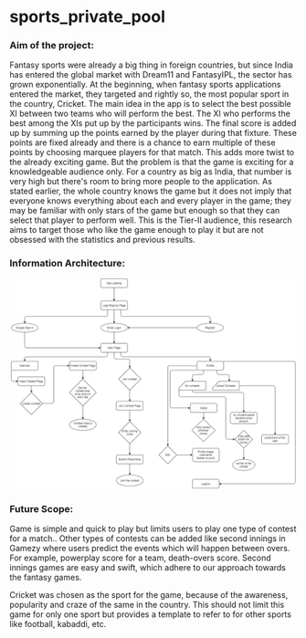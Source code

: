 # sports_private_pool

### Aim of the project:

Fantasy sports were already a big thing in foreign countries, but since India has entered the global market with Dream11 and FantasyIPL, the sector has grown exponentially. At the beginning, when fantasy sports applications entered the market, they targeted and rightly so, the most popular sport in the country, Cricket. The main idea in the app is to select the best possible XI between two teams who will perform the best. The XI who performs the best among the XIs put up by the participants wins. The final score is added up by summing up the points earned by the player during that fixture. These points are fixed already and there is a chance to earn multiple of these points by choosing marquee players for that match. This adds more twist to the already exciting game. But the problem is that the game is exciting for a knowledgeable audience only. For a country as big as India, that number is very high but there's room to bring more people to the application. As stated earlier, the whole country knows the game but it does not imply that everyone knows everything about each and every player in the game; they may be familiar with only stars of the game but enough so that they can select that player to perform well. This is the Tier-II audience, this research aims to target those who like the game enough to play it but are not obsessed with the statistics and previous results.

### Information Architecture:

![](./images/docs/InformationArch.jpg)

### Future Scope:

Game is simple and quick to play but limits users to play one type of contest for a match.. Other types of contests can be added like second innings in Gamezy where users predict the events which will happen between overs. For example, powerplay score for a team, death-overs score. Second innings games are easy and swift, which adhere to our approach towards the fantasy games.

Cricket was chosen as the sport for the game, because of the awareness, popularity and craze of the same in the country. This should not limit this game for only one sport but provides a template to refer to for other sports like football, kabaddi, etc.
